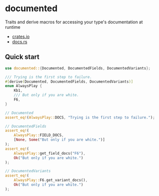# documented

Traits and derive macros for accessing your type's documentation at runtime

- [crates.io](https://crates.io/crates/documented)
- [docs.rs](https://docs.rs/documented/latest/documented/)

## Quick start

```rust
use documented::{Documented, DocumentedFields, DocumentedVariants};

/// Trying is the first step to failure.
#[derive(Documented, DocumentedFields, DocumentedVariants)]
enum AlwaysPlay {
    Kb1,
    /// But only if you are white.
    F6,
}

// Documented
assert_eq!(AlwaysPlay::DOCS, "Trying is the first step to failure.");

// DocumentedFields
assert_eq!(
    AlwaysPlay::FIELD_DOCS,
    [None, Some("But only if you are white.")]
);
assert_eq!(
    AlwaysPlay::get_field_docs("F6"),
    Ok("But only if you are white.")
);

// DocumentedVariants
assert_eq!(
    AlwaysPlay::F6.get_variant_docs(),
    Ok("But only if you are white.")
);
```
